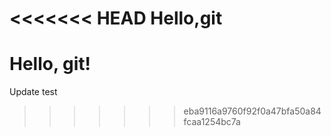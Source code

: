 <<<<<<< HEAD
Hello,git
=======
# Hello, git!
Update test
>>>>>>> eba9116a9760f92f0a47bfa50a84fcaa1254bc7a
